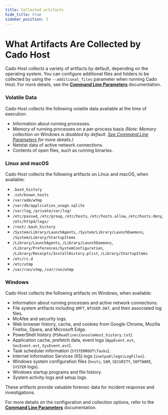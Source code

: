 ```yaml
---
title: Collected artifacts
hide_title: true
sidebar_position: 3
---
```


# What Artifacts Are Collected by Cado Host

Cado Host collects a variety of artifacts by default, depending on the operating system. You can configure additional files and folders to be collected by using the `--additional_files` parameter when running Cado Host. For more details, see the **[Command Line Parameters](cli)** documentation.

### Volatile Data

Cado Host collects the following volatile data available at the time of execution:
- Information about running processes.
- Memory of running processes on a per-process basis *(Note: Memory collection on Windows is disabled by default. [See Command Line Parameters](cli) for more details.)*
- Netstat data of active network connections.
- Contents of open files, such as running binaries.

### Linux and macOS

Cado Host collects the following artifacts on Linux and macOS, when available:
- `.bash_history`
- `.ssh/known_hosts`
- `/var/adm/wtmp`
- `/var/db/application_usage.sqlite`
- `/var/log`, `/private/var/log/`
- `/etc/passwd`, `/etc/group`, `/etc/hosts`, `/etc/hosts.allow`, `/etc/hosts.deny`, `/etc/httpd/logs/`
- `/root/.bash_history`
- `/System/Library/LaunchAgents`, `/System/Library/LaunchDaemons`, `/System/Library/StartupItems`
- `/Library/LaunchAgents`, `/Library/LaunchDaemons`, `/Library/Preferences/SystemConfiguration`, `/Library/Receipts/InstallHistory.plist`, `/Library/StartupItems`
- `/etc/rc.d`
- `/etc/utmp`
- `/var/run/utmp`, `/var/run/wtmp`

### Windows

Cado Host collects the following artifacts on Windows, when available:
- Information about running processes and active network connections.
- File system artifacts including `$MFT`, `NTUSER.DAT`, and their associated log files.
- McAfee and security logs.
- Web browser history, cache, and cookies from Google Chrome, Mozilla Firefox, Opera, and Microsoft Edge.
- PowerShell history (`PSReadline\ConsoleHost_history.txt`).
- Application cache, prefetch data, event logs (`AppEvent.evt`, `SecEvent.evt`, `SysEvent.evt`).
- Task scheduler information (`SYSTEMROOT\Tasks`).
- Internet Information Services (IIS) logs (`inetpub\logs\LogFiles`).
- Windows system configuration files (`hosts`, `SAM`, `SECURITY`, `SOFTWARE`, `SYSTEM` logs).
- Windows startup programs and file history.
- System activity logs and setup logs.

These artifacts provide valuable forensic data for incident response and investigations.

For more details on the configuration and collection options, refer to the **[Command Line Parameters](cli)** documentation.